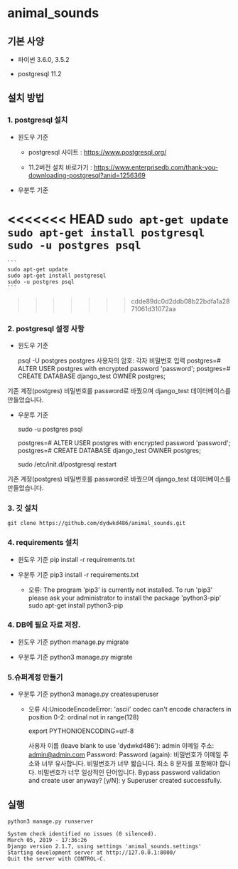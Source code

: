 # animal_sounds

## 기본 사양

- 파이썬 3.6.0, 3.5.2

- postgresql 11.2

## 설치 방법
### 1. postgresql 설치
- 윈도우 기준
    - postgresql 사이트 : https://www.postgresql.org/
  
    - 11.2버전 설치 바로가기 : https://www.enterprisedb.com/thank-you-downloading-postgresql?anid=1256369

- 우분투 기준
 
<<<<<<< HEAD
	```
	sudo apt-get update
	sudo apt-get install postgresql
	sudo -u postgres psql
	```
=======
    ```
    sudo apt-get update
    sudo apt-get install postgresql
    sudo -u postgres psql
    ```

>>>>>>> cdde89dc0d2ddb08b22bdfa1a2871061d31072aa

### 2. postgresql 설정 사항
- 윈도우 기준

	psql -U postgres
	postgres 사용자의 암호: 각자 비밀번호 입력 
	postgres=# ALTER USER postgres with encrypted password 'password';
	postgres=# CREATE DATABASE django_test OWNER postgres;

기존 계정(postgres) 비밀번호를 password로 바꿨으며 django_test 데이터베이스를 만들었습니다.

- 우분투 기준

	sudo -u postgres psql

	postgres=# ALTER USER postgres with encrypted password 'password';
	postgres=# CREATE DATABASE django_test OWNER postgres;

	sudo /etc/init.d/postgresql restart

기존 계정(postgres) 비밀번호를 password로 바꿨으며 django_test 데이터베이스를 만들었습니다.

### 3. 깃 설치
	git clone https://github.com/dydwkd486/animal_sounds.git

### 4. requirements 설치
- 윈도우 기준
	pip install -r requirements.txt

- 우분투 기준
	pip3 install -r requirements.txt

   - 오류: The program 'pip3' is currently not installed. To run 'pip3' please ask your administrator to install the  package 'python3-pip'
	sudo apt-get install python3-pip

### 4. DB에 필요 자료 저장.
- 윈도우 기준
	python manage.py migrate

- 우분투 기준
	python3 manage.py migrate

### 5.슈퍼계정 만들기
- 우분투 기준
	python3 manage.py createsuperuser

  - 오류 시:UnicodeEncodeError: 'ascii' codec can't encode characters in position 0-2: ordinal not in range(128)

	export PYTHONIOENCODING=utf-8

	사용자 이름 (leave blank to use 'dydwkd486'): admin
	이메일 주소: admin@admin.com
	Password: 
	Password (again): 
	비밀번호가 이메일 주소와 너무 유사합니다.
	비밀번호가 너무 짧습니다. 최소 8 문자를 포함해야 합니다.
	비밀번호가 너무 일상적인 단어입니다.
	Bypass password validation and create user anyway? [y/N]: y
	Superuser created successfully.

## 실행
	python3 manage.py runserver

	System check identified no issues (0 silenced).
	March 05, 2019 - 17:36:26
	Django version 2.1.7, using settings 'animal_sounds.settings'
	Starting development server at http://127.0.0.1:8000/
	Quit the server with CONTROL-C.
